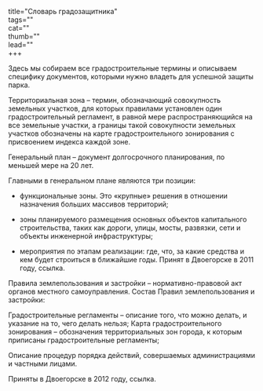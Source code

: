title="Cловарь градозащитника"  
tags=""  
cat=""  
thumb=""  
lead=""  
+++  

Здесь мы собираем все градостроительные термины и описываем специфику документов, которыми нужно владеть для успешной защиты парка.

Территориальная зона – термин, обозначающий совокупность земельных участков, для которых правилами установлен один градостроительный регламент, в равной мере распространяющийся на все земельные участки, а границы такой совокупности земельных участков обозначены на карте градостроительного зонирования с присвоением индекса каждой зоне.

Генеральный план – документ долгосрочного планирования, по меньшей мере на 20 лет.

Главными в генеральном плане являются три позиции:

* функциональные зоны. Это «крупные» решения в отношении назначения больших массивов территорий;

* зоны планируемого размещения основных объектов капитального строительства, таких как дороги, улицы, мосты, развязки, сети и объекты инженерной инфраструктуры;

* мероприятия по этапам реализации: где, что, за какие средства и кем будет строиться в ближайшие годы. 
Принят в Двоегорске в 2011 году, ссылка.

Правила землепользования и застройки – нормативно-правовой акт органов местного самоуправления. 
Состав Правил землепользования и застройки: 

Градостроительные регламенты – описание того, что можно делать, и указание на то, чего делать нельзя; 
Карта градостроительного зонирования – обозначения территориальных зон города, к которым приписаны градостроительные регламенты; 

Описание процедур порядка действий, совершаемых администрациями и частными лицами. 

Приняты в Двоегорске в 2012 году, ссылка.
